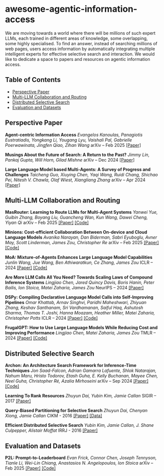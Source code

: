 # awesome-agentic-information-access

We are moving towards a world where there will be millions of such expert LLMs, each trained in different areas of knowledge, some overlapping, some highly specialised. To find an answer, instead of searching millions of web pages, users access information by automatically integrating multiple intelligent experts for effective selective search and interaction. We would like to dedicate a space to papers and resources on agentic information access. 

## Table of Contents

- [Perspective Paper](#perspective-paper)
- [Multi-LLM Collaboration and Routing](#multi-llm-collaboration-and-routing)
- [Distributed Selective Search](#distributed-selective-search)
- [Evaluation and Datasets](#evaluation-and-datasets)

## Perspective Paper

**Agent-centric Information Access**
*Evangelos Kanoulas, Panagiotis Eustratiadis, Yongkang Li, Yougang Lyu, Vaishali Pal, Gabrielle Poerwawinata, Jingfen Qiao, Zihan Wang*
arXiv – Feb 2025 [[Paper]](https://arxiv.org/pdf/2502.19298)

**Musings About the Future of Search: A Return to the Past?**
*Jimmy Lin, Pankaj Gupta, Will Horn, Gilad Mishne*
arXiv – Dec 2024 [[Paper]](https://arxiv.org/pdf/2412.18956)

**Large Language Model based Multi-Agents: A Survey of Progress and Challenges**
*Taicheng Guo, Xiuying Chen, Yaqi Wang, Ruidi Chang, Shichao Pei, Nitesh V. Chawla, Olaf Wiest, Xiangliang Zhang*
arXiv – Apr 2024 [[Paper]](https://arxiv.org/pdf/2402.01680)

## Multi-LLM Collaboration and Routing

**MasRouter: Learning to Route LLMs for Multi-Agent Systems**
*Yanwei Yue, Guibin Zhang, Boyang Liu, Guancheng Wan, Kun Wang, Dawei Cheng, Yiyan Qi*
arXiv – Feb 2025 [[Paper]](https://arxiv.org/pdf/2502.11133) [[Code]](https://github.com/yanweiyue/masrouter)

**Minions: Cost-efficient Collaboration Between On-device and Cloud Language Models**
*Avanika Narayan, Dan Biderman, Sabri Eyuboglu, Avner May, Scott Linderman, James Zou, Christopher Re*
arXiv – Feb 2025 [[Paper]](https://arxiv.org/pdf/2502.15964) [[Code]](https://github.com/yanweiyue/masrouter)

**MoA: Mixture-of-Agents Enhances Large Language Model Capabilities**
*Junlin Wang, Jue Wang, Ben Athiwaratkun, Ce Zhang, James Zou*
ICLR – 2024 [[Paper]](https://arxiv.org/pdf/2406.04692) [[Code]](https://github.com/togethercomputer/moa)

**Are More LLM Calls All You Need? Towards Scaling Laws of Compound Inference Systems**
*Lingjiao Chen, Jared Quincy Davis, Boris Hanin, Peter Bailis, Ion Stoica, Matei Zaharia, James Zou*
NeurIPS – 2024 [[Paper]](https://arxiv.org/pdf/2403.02419)

**DSPy: Compiling Declarative Language Model Calls into Self-Improving Pipelines**
*Omar Khattab, Arnav Singhvi, Paridhi Maheshwari, Zhiyuan Zhang, Keshav Santhanam, Sri Vardhamanan, Saiful Haq, Ashutosh Sharma, Thomas T. Joshi, Hanna Moazam, Heather Miller, Matei Zaharia, Christopher Potts*
ICLR – 2024 [[Paper]](https://arxiv.org/pdf/2310.03714) [[Code]](https://github.com/stanfordnlp/dspy)

**FrugalGPT: How to Use Large Language Models While Reducing Cost and Improving Performance**
*Lingjiao Chen, Matei Zaharia, James Zou*
TMLR – 2024 [[Paper]](https://arxiv.org/pdf/2305.05176) [[Code]](https://github.com/stanford-futuredata/FrugalGPT)

## Distributed Selective Search

**Archon: An Architecture Search Framework for Inference-Time Techniques**
*Jon Saad-Falcon, Adrian Gamarra Lafuente, Shlok Natarajan, Nahum Maru, Hristo Todorov, Etash Guha, E. Kelly Buchanan, Mayee Chen, Neel Guha, Christopher Ré, Azalia Mirhoseini*
arXiv – Sep 2024 [[Paper]](https://arxiv.org/pdf/2409.15254) [[Code]](https://github.com/ScalingIntelligence/Archon)

**Learning To Rank Resources**
*Zhuyun Dai, Yubin Kim, Jamie Callan*
SIGIR – 2017 [[Paper]](https://www.cs.cmu.edu/~zhuyund/papers/learning-rank-resources.pdf)

**Query-Biased Partitioning for Selective Search**
*Zhuyun Dai, Chenyan Xiong, Jamie Callan*
CIKM - 2016 [[Paper]](https://www.cs.cmu.edu/~callan/Papers/cikm16-zhuyund.pdf) [[Data]](https://boston.lti.cs.cmu.edu/appendices/CIKM2016-Dai)

**Efficient Distributed Selective Search**
*Yubin Kim, Jamie Callan, J. Shane Culpepper, Alistair Moffat*
IRRJ - 2016 [[Paper]](https://www.cs.cmu.edu/~callan/Papers/IRJ16-yubink.pdf)

## Evaluation and Datasets

**P2L: Prompt-to-Leaderboard**
*Evan Frick, Connor Chen, Joseph Tennyson, Tianle Li, Wei-Lin Chiang, Anastasios N. Angelopoulos, Ion Stoica*
arXiv – Feb 2025 [[Paper]](https://arxiv.org/pdf/2502.14855) [[Code]](https://github.com/lmarena/p2l)